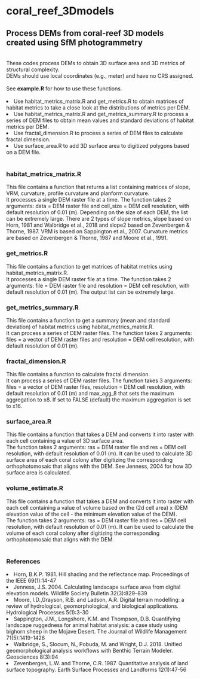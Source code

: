 # coral_reef_3Dmodels
## Process DEMs from coral-reef 3D models created using SfM photogrammetry

<br>
These codes process DEMs to obtain 3D surface area and 3D metrics of structural complexity.<br>
DEMs should use local coordinates (e.g., meter) and have no CRS assigned.<br>
<br>
See <b>example.R</b> for how to use these functions.<br>
<br>
<li>Use habitat_metrics_matrix.R and get_metrics.R to obtain matrices of habitat metrics to take a close look at the distributions of metrics per DEM.</li>
<li>Use habitat_metrics_matrix.R and get_metrics_summary.R to process a series of DEM files to obtain mean values and standard deviations of habitat metrics per DEM.</li>
<li>Use fractal_dimension.R to process a series of DEM files to calculate fractal dimension.</li>
<li>Use surface_area.R to add 3D surface area to digitized polygons based on a DEM file.</li>
<br>
<h3>habitat_metrics_matrix.R</h3>
This file contains a function that returns a list containing matrices of slope, VRM, curvature, profile curvature and planform curvature.<br>
It processes a single DEM raster file at a time. The function takes 2 arguments: data = DEM raster file and cell_size = DEM cell resolution, with default resolution of  0.01 (m). Depending on the size of each DEM, the list can be extremely large. There are 2 types of slope metrics, slope based on Horn, 1981 and Walbridge et al., 2018 and slope2 based on Zevenbergen & Thorne, 1987. VRM is based on Sappington et al., 2007.  Curvature metrics are based on Zevenbergen & Thorne, 1987 and Moore et al., 1991.<br>
<h3>get_metrics.R</h3>
This file contains a function to get matrices of habitat metrics using habitat_metrics_matrix.R.<br>
It processes a single DEM raster file at a time. The function takes 2 arguments: file = DEM raster file and resolution = DEM cell resolution, with default resolution of 0.01 (m). The output list can be extremely large.<br>
<h3>get_metrics_summary.R</h3>
This file contains a function to get a summary (mean and standard deviation) of habitat metrics using habitat_metrics_matrix.R.<br>
It can process a series of DEM raster files. The function takes 2 arguments: files = a vector of DEM raster files and resolution = DEM cell resolution, with default resolution of 0.01 (m).<br>
<h3>fractal_dimension.R</h3>
This file contains a function to calculate fractal dimension.<br>
It can process a series of DEM raster files. The function takes 3 arguments: files = a vector of DEM raster files, resolution = DEM cell resolution, with default resolution of 0.01 (m) and max_agg_8 that sets the maximum aggregation to x8. If set to FALSE (default) the maximum aggregation is set to x16.<br>
<h3>surface_area.R</h3>
This file contains a function that takes a DEM and converts it into raster with each cell containing a value of 3D surface area.<br>
The function takes 2 arguments: ras = DEM raster file and res = DEM cell resolution, with default resolution of 0.01 (m). It can be used to calculate 3D surface area of each coral colony after digitizing the corresponding orthophotomosaic that aligns with the DEM.  See Jenness, 2004 for how 3D surface area is calculated.<br>
<h3>volume_estimate.R</h3>
This file contains a function that takes a DEM and converts it into raster with each cell containing a value of volume based on the (2d cell area) x (DEM elevation value of the cell - the minimum elevation value of the DEM).<br>
The function takes 2 arguments: ras = DEM raster file and res = DEM cell resolution, with default resolution of 0.01 (m). It can be used to calculate the volume of each coral colony after digitizing the corresponding orthophotomosaic that aligns with the DEM.<br>
<br>
<h3>References</h3>
<li>Horn, B.K.P. 1981. Hill shading and the reflectance map. Proceedings of the IEEE 69(1):14-47</li>
<li>Jenness, J.S. 2004. Calculating landscape surface area from digital elevation models. Wildlife Society Bulletin 32(3):829–839</li>
<li>Moore, I.D.,Grayson, R.B. and Ladson, A.R. Digital terrain modelling: a review of hydrological, geomorphological, and biological applications. Hydrological Processes 5(1):3-30</li>
<li>Sappington, J.M., Longshore, K.M. and Thompson, D.B. Quantifying landscape ruggedness for animal habitat analysis: a case study using bighorn sheep in the Mojave Desert. The Journal of Wildlife Management 71(5):1419-1426</li>
<li>Walbridge, S., Slocum, N., Pobuda, M. and Wright, D.J. 2018. Unified geomorphological analysis workflows with Benthic Terrain Modeler. Geosciences 8(3):94</li>
<li>Zevenbergen, L.W. and Thorne, C.R. 1987. Quantitative analysis of land surface topography. Earth Surface Processes and Landforms 12(1):47-56</li>
